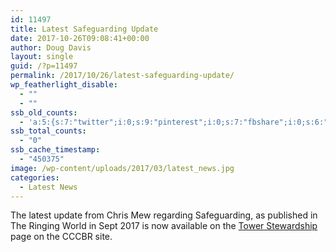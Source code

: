 ```yaml
---
id: 11497
title: Latest Safeguarding Update
date: 2017-10-26T09:08:41+00:00
author: Doug Davis
layout: single
guid: /?p=11497
permalink: /2017/10/26/latest-safeguarding-update/
wp_featherlight_disable:
  - ""
  - ""
ssb_old_counts:
  - 'a:5:{s:7:"twitter";i:0;s:9:"pinterest";i:0;s:7:"fbshare";i:0;s:6:"reddit";i:0;s:6:"tumblr";N;}'
ssb_total_counts:
  - "0"
ssb_cache_timestamp:
  - "450375"
image: /wp-content/uploads/2017/03/latest_news.jpg
categories:
  - Latest News
---
```

The latest update from Chris Mew regarding Safeguarding, as published in The Ringing World in Sept 2017 is now available on the [Tower Stewardship](/services/tower-stewardship/) page on the CCCBR site.

